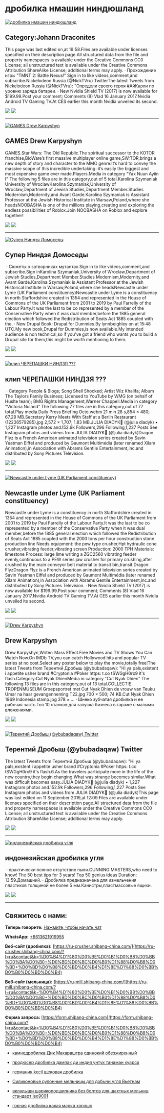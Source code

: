 # дробилка нмашин ниндюшланд

<a href="https://swt.shibang-china.com/?l=ru&img&k=%D0%B4%D1%80%D0%BE%D0%B1%D0%B8%D0%BB%D0%BA%D0%B0+%D0%BD%D0%BC%D0%B0%D1%88%D0%B8%D0%BD+%D0%BD%D0%B8%D0%BD%D0%B4%D1%8E%D1%88%D0%BB%D0%B0%D0%BD%D0%B4" target="_blank">![дробилка нмашин ниндюшланд](http://static.shibang-china.com/all-800x300/1076.jpg)</a>

## Category:Johann Draconites
This page was last edited on,at 19:58.Files are available under licenses specified on their description page.All structured data from the file and property namespaces is available under the Creative Commons CC0 License; all unstructured text is available under the Creative Commons Attribution ShareAlike License; additional terms may apply.&nbsp;&#0183;&#32;Прохождение игры &quot;TMNT 2: Battle Nexus!&quot; Sign in to like videos,comment,and subscribe.Nickelodeon Russia (@NickTVru) TwitterThe latest Tweets from Nickelodeon Russia (@NickTVru): &quot;Определи своего героя #АйКарли по уровню заряда батареи.&nbsp;&#0183;&#32;New Nvidia Shield TV (2017) is now available for $199.99.Post your comment; Comments (8) Vlad 16 January 2017.Nvidia Android TV Gaming TV.At CES earlier this month Nvidia unveiled its second.


<a href="https://whatsapp.shibangsoft.com/WhatsApp.php" target="_blank" title="WhatsApp">![](http://static.shibang-china.com/icon/whatsapp.png)</a> <a href="https://swt.shibang-china.com/?l=ru&icon&k=%D0%B4%D1%80%D0%BE%D0%B1%D0%B8%D0%BB%D0%BA%D0%B0+%D0%BD%D0%BC%D0%B0%D1%88%D0%B8%D0%BD+%D0%BD%D0%B8%D0%BD%D0%B4%D1%8E%D1%88%D0%BB%D0%B0%D0%BD%D0%B4" target="_blank">![](http://static.shibang-china.com/icon/chat-ru.png)</a>

---

<a href="https://swt.shibang-china.com/?l=ru&img&k=%D0%B4%D1%80%D0%BE%D0%B1%D0%B8%D0%BB%D0%BA%D0%B0+%D0%BD%D0%BC%D0%B0%D1%88%D0%B8%D0%BD+%D0%BD%D0%B8%D0%BD%D0%B4%D1%8E%D1%88%D0%BB%D0%B0%D0%BD%D0%B4" target="_blank">![GAMES Drew Karpyshyn](http://static.shibang-china.com/all-800x300/505.jpg)</a>

## GAMES Drew Karpyshyn
GAMES.Star Wars: The Old Republic.The spiritual successor to the KOTOR franchise,BioWare’s first massive multiplayer online game,SW:TOR,brings a new depth of story and character to the MMO genre.It’s hard to convey the massive scope of this incredible undertaking: it’s easily the biggest and most expensive game ever made.Players.Media in category &quot;Yax Nuun Ayiin I&quot; The following 5 files are in this category,out of 5 total.Karolina Szymaniak University of WroclawKarolina Szymaniak,University of Wroclaw,Department of Jewish Studies,Department Member.Studies Modernism,Modernity,and Avant Garde.Karolina Szymaniak is Assistant Professor at the Jewish Historical Institute in Warsaw,Poland,where she headsNOOBASHA is one of the millions playing,creating and exploring the endless possibilities of Roblox.Join NOOBASHA on Roblox and explore together!


<a href="https://whatsapp.shibangsoft.com/WhatsApp.php" target="_blank" title="WhatsApp">![](http://static.shibang-china.com/icon/whatsapp.png)</a> <a href="https://swt.shibang-china.com/?l=ru&icon&k=%D0%B4%D1%80%D0%BE%D0%B1%D0%B8%D0%BB%D0%BA%D0%B0+%D0%BD%D0%BC%D0%B0%D1%88%D0%B8%D0%BD+%D0%BD%D0%B8%D0%BD%D0%B4%D1%8E%D1%88%D0%BB%D0%B0%D0%BD%D0%B4" target="_blank">![](http://static.shibang-china.com/icon/chat-ru.png)</a>

---

<a href="https://swt.shibang-china.com/?l=ru&img&k=%D0%B4%D1%80%D0%BE%D0%B1%D0%B8%D0%BB%D0%BA%D0%B0+%D0%BD%D0%BC%D0%B0%D1%88%D0%B8%D0%BD+%D0%BD%D0%B8%D0%BD%D0%B4%D1%8E%D1%88%D0%BB%D0%B0%D0%BD%D0%B4" target="_blank">![Супер Ниндзя Домоседы](http://static.shibang-china.com/all-800x300/566.jpg)</a>

## Супер Ниндзя Домоседы
&nbsp;&#0183;&#32;Сюжеты о затворниках мутантах.Sign in to like videos,comment,and subscribe.Sign inKarolina Szymaniak,University of Wroclaw,Department of Jewish Studies,Department Member.Studies Modernism,Modernity,and Avant Garde.Karolina Szymaniak is Assistant Professor at the Jewish Historical Institute in Warsaw,Poland,where she headsNewcastle under Lyme (UK Parliament constituency)Newcastle under Lyme is a constituency in north Staffordshire created in 1354 and represented in the House of Commons of the UK Parliament from 2001 to 2019 by Paul Farrelly of the Labour Party.It was the last to be co represented by a member of the Conservative Party when it was dual member,before the 1885 general election which followed the Redistribution of Seats Act 1885 coupled with the.&nbsp;&#0183;&#32;New Drupal Book: Drupal for Dummies.By lynnbeighley on at 15:48 UTC.My new book,Drupal for Dummies,is now available.My intended audience is non technical,so if you've got a friend who wants you to build a Drupal site for them,this might be worth mentioning to them.


<a href="https://whatsapp.shibangsoft.com/WhatsApp.php" target="_blank" title="WhatsApp">![](http://static.shibang-china.com/icon/whatsapp.png)</a> <a href="https://swt.shibang-china.com/?l=ru&icon&k=%D0%B4%D1%80%D0%BE%D0%B1%D0%B8%D0%BB%D0%BA%D0%B0+%D0%BD%D0%BC%D0%B0%D1%88%D0%B8%D0%BD+%D0%BD%D0%B8%D0%BD%D0%B4%D1%8E%D1%88%D0%BB%D0%B0%D0%BD%D0%B4" target="_blank">![](http://static.shibang-china.com/icon/chat-ru.png)</a>

---

<a href="https://swt.shibang-china.com/?l=ru&img&k=%D0%B4%D1%80%D0%BE%D0%B1%D0%B8%D0%BB%D0%BA%D0%B0+%D0%BD%D0%BC%D0%B0%D1%88%D0%B8%D0%BD+%D0%BD%D0%B8%D0%BD%D0%B4%D1%8E%D1%88%D0%BB%D0%B0%D0%BD%D0%B4" target="_blank">![клип ЧЕРЕПАШКИ НИНДЗЯ ???](http://static.shibang-china.com/all-800x300/712.jpg)</a>

## клип ЧЕРЕПАШКИ НИНДЗЯ ???
&nbsp;&#0183;&#32;Category People &amp; Blogs; Song Shell Shocked; Artist Wiz Khalifa; Album The Taylors Family Business; Licensed to YouTube by WMG (on behalf of Huslte team); BMG Rights Management,Warner Chappell.Media in category &quot;Victoria Nuland&quot; The following 77 files are in this category,out of 77 total.Play media.Daily Press Briefing Octo.webm 21 min 28 s,854 &#215; 480; 67.29 MB.Secretary Kerry Meets With Staff at a Berlin Restaurant (12236579285).jpg 2,572 &#215; 1,707; 1.83 MB.JULIA DIADYK🖤 (@julia diadyk) • 1,227 Instagram photos and.152.9k Followers,296 Following,1,227 Posts See Instagram photos and videos from JULIA DIADYK🖤 (@julia diadyk)Dragon Flyz is a French American animated television series created by Savin Yeatman Eiffel and produced by Gaumont Multim&#233;dia (later renamed Xilam Animation),in Association with Abrams Gentile Entertainment,inc.and distributed by Sony Pictures Television.


<a href="https://whatsapp.shibangsoft.com/WhatsApp.php" target="_blank" title="WhatsApp">![](http://static.shibang-china.com/icon/whatsapp.png)</a> <a href="https://swt.shibang-china.com/?l=ru&icon&k=%D0%B4%D1%80%D0%BE%D0%B1%D0%B8%D0%BB%D0%BA%D0%B0+%D0%BD%D0%BC%D0%B0%D1%88%D0%B8%D0%BD+%D0%BD%D0%B8%D0%BD%D0%B4%D1%8E%D1%88%D0%BB%D0%B0%D0%BD%D0%B4" target="_blank">![](http://static.shibang-china.com/icon/chat-ru.png)</a>

---

<a href="https://swt.shibang-china.com/?l=ru&img&k=%D0%B4%D1%80%D0%BE%D0%B1%D0%B8%D0%BB%D0%BA%D0%B0+%D0%BD%D0%BC%D0%B0%D1%88%D0%B8%D0%BD+%D0%BD%D0%B8%D0%BD%D0%B4%D1%8E%D1%88%D0%BB%D0%B0%D0%BD%D0%B4" target="_blank">![Newcastle under Lyme (UK Parliament constituency)](http://static.shibang-china.com/all-800x300/199.jpg)</a>

## Newcastle under Lyme (UK Parliament constituency)
Newcastle under Lyme is a constituency in north Staffordshire created in 1354 and represented in the House of Commons of the UK Parliament from 2001 to 2019 by Paul Farrelly of the Labour Party.It was the last to be co represented by a member of the Conservative Party when it was dual member,before the 1885 general election which followed the Redistribution of Seats Act 1885 coupled with the.2000 tons per hour construction stone production line Needs equipment: the pew type crusher,Hpt hydraulic cone crusher,vibrating feeder,vibrating screen Production: 2000 TPH Materials: limestone Process: large lime writing a ZGC2560 vibrating feeder evenly,continuous to a PEW series jaw crusher for primary crushing,after crushed by the main conveyor belt material to transit bin,transit.Dragon FlyzDragon Flyz is a French American animated television series created by Savin Yeatman Eiffel and produced by Gaumont Multim&#233;dia (later renamed Xilam Animation),in Association with Abrams Gentile Entertainment,inc.and distributed by Sony Pictures Television.&nbsp;&#0183;&#32;New Nvidia Shield TV (2017) is now available for $199.99.Post your comment; Comments (8) Vlad 16 January 2017.Nvidia Android TV Gaming TV.At CES earlier this month Nvidia unveiled its second.


<a href="https://whatsapp.shibangsoft.com/WhatsApp.php" target="_blank" title="WhatsApp">![](http://static.shibang-china.com/icon/whatsapp.png)</a> <a href="https://swt.shibang-china.com/?l=ru&icon&k=%D0%B4%D1%80%D0%BE%D0%B1%D0%B8%D0%BB%D0%BA%D0%B0+%D0%BD%D0%BC%D0%B0%D1%88%D0%B8%D0%BD+%D0%BD%D0%B8%D0%BD%D0%B4%D1%8E%D1%88%D0%BB%D0%B0%D0%BD%D0%B4" target="_blank">![](http://static.shibang-china.com/icon/chat-ru.png)</a>

---

<a href="https://swt.shibang-china.com/?l=ru&img&k=%D0%B4%D1%80%D0%BE%D0%B1%D0%B8%D0%BB%D0%BA%D0%B0+%D0%BD%D0%BC%D0%B0%D1%88%D0%B8%D0%BD+%D0%BD%D0%B8%D0%BD%D0%B4%D1%8E%D1%88%D0%BB%D0%B0%D0%BD%D0%B4" target="_blank">![Drew Karpyshyn](http://static.shibang-china.com/all-800x300/565.jpg)</a>

## Drew Karpyshyn
Drew Karpyshyn,Writer: Mass Effect.Free Movies and TV Shows You Can Watch Now.On IMDb TV,you can catch Hollywood hits and popular TV series at no cost.Select any poster below to play the movie,totally free!The latest Tweets from Терентий Дробыш (@ybubadaqaw): &quot;Hi ya pals,existent i appetite usher brand #Cryptonia #Poker https: t.co tSWGgH0rx9 it's flash.Category:Cut Nyak DhienMedia in category &quot;Cut Nyak Dhien&quot; The following 13 files are in this category,out of 13 total.COLLECTIE TROPENMUSEUM Groepsportret met Cut Nyak Dhien de vrouw van Teuku Umar na haar gevangenneming T22.jpg 700 &#215; 500; 74 KB.Cut Nyak Dhien 1969 Indonesia stamp.jpg 378 &#215; …&nbsp;&#0183;&#32;Шнеко зубчатая дробилка и ее рабочая часть.Топ 10 станков для запуска бизнеса в гараже с малыми вложениями.


<a href="https://whatsapp.shibangsoft.com/WhatsApp.php" target="_blank" title="WhatsApp">![](http://static.shibang-china.com/icon/whatsapp.png)</a> <a href="https://swt.shibang-china.com/?l=ru&icon&k=%D0%B4%D1%80%D0%BE%D0%B1%D0%B8%D0%BB%D0%BA%D0%B0+%D0%BD%D0%BC%D0%B0%D1%88%D0%B8%D0%BD+%D0%BD%D0%B8%D0%BD%D0%B4%D1%8E%D1%88%D0%BB%D0%B0%D0%BD%D0%B4" target="_blank">![](http://static.shibang-china.com/icon/chat-ru.png)</a>

---

<a href="https://swt.shibang-china.com/?l=ru&img&k=%D0%B4%D1%80%D0%BE%D0%B1%D0%B8%D0%BB%D0%BA%D0%B0+%D0%BD%D0%BC%D0%B0%D1%88%D0%B8%D0%BD+%D0%BD%D0%B8%D0%BD%D0%B4%D1%8E%D1%88%D0%BB%D0%B0%D0%BD%D0%B4" target="_blank">![Терентий Дробыш (@ybubadaqaw) Twitter](http://static.shibang-china.com/all-800x300/66.jpg)</a>

## Терентий Дробыш (@ybubadaqaw) Twitter
The latest Tweets from Терентий Дробыш (@ybubadaqaw): &quot;Hi ya pals,existent i appetite usher brand #Cryptonia #Poker https: t.co tSWGgH0rx9 it's flash.6.As the travelers participate more in the life of the new country,they begin changing.What was strange becomes similar.What was difficult becomes easy.JULIA DIADYK🖤 (@julia diadyk) • 1,227 Instagram photos and.152.9k Followers,296 Following,1,227 Posts See Instagram photos and videos from JULIA DIADYK🖤 (@julia diadyk)This page was last edited on 11 September 2019,at 12:09.Files are available under licenses specified on their description page.All structured data from the file and property namespaces is available under the Creative Commons CC0 License; all unstructured text is available under the Creative Commons Attribution ShareAlike License; additional terms may apply.


<a href="https://whatsapp.shibangsoft.com/WhatsApp.php" target="_blank" title="WhatsApp">![](http://static.shibang-china.com/icon/whatsapp.png)</a> <a href="https://swt.shibang-china.com/?l=ru&icon&k=%D0%B4%D1%80%D0%BE%D0%B1%D0%B8%D0%BB%D0%BA%D0%B0+%D0%BD%D0%BC%D0%B0%D1%88%D0%B8%D0%BD+%D0%BD%D0%B8%D0%BD%D0%B4%D1%8E%D1%88%D0%BB%D0%B0%D0%BD%D0%B4" target="_blank">![](http://static.shibang-china.com/icon/chat-ru.png)</a>

---

<a href="https://swt.shibang-china.com/?l=ru&img&k=%D0%B4%D1%80%D0%BE%D0%B1%D0%B8%D0%BB%D0%BA%D0%B0+%D0%BD%D0%BC%D0%B0%D1%88%D0%B8%D0%BD+%D0%BD%D0%B8%D0%BD%D0%B4%D1%8E%D1%88%D0%BB%D0%B0%D0%BD%D0%B4" target="_blank">![индонезийская дробилка угля](http://static.shibang-china.com/all-800x300/366.jpg)</a>

## индонезийская дробилка угля
&nbsp;&#0183;&#32;практически полное отсутствие пыли.CUNNING MASTERS,who need to know! The 50 best tips for 3 years! Top 50 genius ideas Duration: 13:59.Домашний.&nbsp;&#0183;&#32;Дробилка предназначена для измельчения пластиков толщиной не более 5 мм.Канистры,пластмассовые ящики.

<a href="https://whatsapp.shibangsoft.com/WhatsApp.php" target="_blank" title="WhatsApp">![](http://static.shibang-china.com/icon/whatsapp.png)</a> <a href="https://swt.shibang-china.com/?l=ru&icon&k=%D0%B4%D1%80%D0%BE%D0%B1%D0%B8%D0%BB%D0%BA%D0%B0+%D0%BD%D0%BC%D0%B0%D1%88%D0%B8%D0%BD+%D0%BD%D0%B8%D0%BD%D0%B4%D1%8E%D1%88%D0%BB%D0%B0%D0%BD%D0%B4" target="_blank">![](http://static.shibang-china.com/icon/chat-ru.png)</a>

---
## Свяжитесь с нами:

**Теперь говорите:** [Нажмите, чтобы начать чат](https://swt.shibang-china.com?l=ru&contact&k=%D0%B4%D1%80%D0%BE%D0%B1%D0%B8%D0%BB%D0%BA%D0%B0+%D0%BD%D0%BC%D0%B0%D1%88%D0%B8%D0%BD+%D0%BD%D0%B8%D0%BD%D0%B4%D1%8E%D1%88%D0%BB%D0%B0%D0%BD%D0%B4)

**WhatsApp:**  [+8613621919955](https://whatsapp.shibangsoft.com/WhatsApp.php)

**Веб-сайт (дробилка):** [https://ru-crusher.shibang-china.com/](https://ru-crusher.shibang-china.com/?l=ru&contact&k=%D0%B4%D1%80%D0%BE%D0%B1%D0%B8%D0%BB%D0%BA%D0%B0+%D0%BD%D0%BC%D0%B0%D1%88%D0%B8%D0%BD+%D0%BD%D0%B8%D0%BD%D0%B4%D1%8E%D1%88%D0%BB%D0%B0%D0%BD%D0%B4)

**Веб-сайт (мельница):** [https://ru-mill.shibang-china.com/](https://ru-mill.shibang-china.com/?l=ru&contact&k=%D0%B4%D1%80%D0%BE%D0%B1%D0%B8%D0%BB%D0%BA%D0%B0+%D0%BD%D0%BC%D0%B0%D1%88%D0%B8%D0%BD+%D0%BD%D0%B8%D0%BD%D0%B4%D1%8E%D1%88%D0%BB%D0%B0%D0%BD%D0%B4)

**Форма запроса:** [https://form.shibang-china.com](https://form.shibang-china.com?l=ru&contact&k=%D0%B4%D1%80%D0%BE%D0%B1%D0%B8%D0%BB%D0%BA%D0%B0+%D0%BD%D0%BC%D0%B0%D1%88%D0%B8%D0%BD+%D0%BD%D0%B8%D0%BD%D0%B4%D1%8E%D1%88%D0%BB%D0%B0%D0%BD%D0%B4)

* [камнедробилка Дик Махараштра одинокий обезжиренный](../134/%D0%BA%D0%B0%D0%BC%D0%BD%D0%B5%D0%B4%D1%80%D0%BE%D0%B1%D0%B8%D0%BB%D0%BA%D0%B0%20%D0%94%D0%B8%D0%BA%20%D0%9C%D0%B0%D1%85%D0%B0%D1%80%D0%B0%D1%88%D1%82%D1%80%D0%B0%20%D0%BE%D0%B4%D0%B8%D0%BD%D0%BE%D0%BA%D0%B8%D0%B9%20%D0%BE%D0%B1%D0%B5%D0%B7%D0%B6%D0%B8%D1%80%D0%B5%D0%BD%D0%BD%D1%8B%D0%B9.md)

* [продюсер дробилка дампак ди индия унтук танаман куарса](../132/%D0%BF%D1%80%D0%BE%D0%B4%D1%8E%D1%81%D0%B5%D1%80%20%D0%B4%D1%80%D0%BE%D0%B1%D0%B8%D0%BB%D0%BA%D0%B0%20%D0%B4%D0%B0%D0%BC%D0%BF%D0%B0%D0%BA%20%D0%B4%D0%B8%20%D0%B8%D0%BD%D0%B4%D0%B8%D1%8F%20%D1%83%D0%BD%D1%82%D1%83%D0%BA%20%D1%82%D0%B0%D0%BD%D0%B0%D0%BC%D0%B0%D0%BD%20%D0%BA%D1%83%D0%B0%D1%80%D1%81%D0%B0.md)

* [германия kecil щековая дробилка](../131/%D0%B3%D0%B5%D1%80%D0%BC%D0%B0%D0%BD%D0%B8%D1%8F%20kecil%20%D1%89%D0%B5%D0%BA%D0%BE%D0%B2%D0%B0%D1%8F%20%D0%B4%D1%80%D0%BE%D0%B1%D0%B8%D0%BB%D0%BA%D0%B0.md)

* [Силиконовые рулонные мельницы для добычи угля Вьетнам](../133/%D0%A1%D0%B8%D0%BB%D0%B8%D0%BA%D0%BE%D0%BD%D0%BE%D0%B2%D1%8B%D0%B5%20%D1%80%D1%83%D0%BB%D0%BE%D0%BD%D0%BD%D1%8B%D0%B5%20%D0%BC%D0%B5%D0%BB%D1%8C%D0%BD%D0%B8%D1%86%D1%8B%20%D0%B4%D0%BB%D1%8F%20%D0%B4%D0%BE%D0%B1%D1%8B%D1%87%D0%B8%20%D1%83%D0%B3%D0%BB%D1%8F%20%D0%92%D1%8C%D0%B5%D1%82%D0%BD%D0%B0%D0%BC.md)

* [вкладыши шарикоподшипника без болтов для шахтных мельниц стандарт iso9001](../134/%D0%B2%D0%BA%D0%BB%D0%B0%D0%B4%D1%8B%D1%88%D0%B8%20%D1%88%D0%B0%D1%80%D0%B8%D0%BA%D0%BE%D0%BF%D0%BE%D0%B4%D1%88%D0%B8%D0%BF%D0%BD%D0%B8%D0%BA%D0%B0%20%D0%B1%D0%B5%D0%B7%20%D0%B1%D0%BE%D0%BB%D1%82%D0%BE%D0%B2%20%D0%B4%D0%BB%D1%8F%20%D1%88%D0%B0%D1%85%D1%82%D0%BD%D1%8B%D1%85%20%D0%BC%D0%B5%D0%BB%D1%8C%D0%BD%D0%B8%D1%86%20%D1%81%D1%82%D0%B0%D0%BD%D0%B4%D0%B0%D1%80%D1%82%20iso9001.md)

* [горная дробилка какая марка хорошо](../131/%D0%B3%D0%BE%D1%80%D0%BD%D0%B0%D1%8F%20%D0%B4%D1%80%D0%BE%D0%B1%D0%B8%D0%BB%D0%BA%D0%B0%20%D0%BA%D0%B0%D0%BA%D0%B0%D1%8F%20%D0%BC%D0%B0%D1%80%D0%BA%D0%B0%20%D1%85%D0%BE%D1%80%D0%BE%D1%88%D0%BE.md)